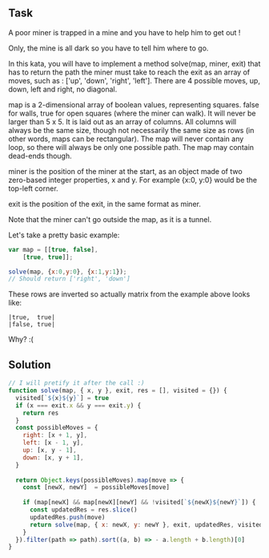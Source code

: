 ## Task

A poor miner is trapped in a mine and you have to help him to get out !

Only, the mine is all dark so you have to tell him where to go.

In this kata, you will have to implement a method solve(map, miner, exit) that has to return the path the miner must take to reach the exit as an array of moves, such as : ['up', 'down', 'right', 'left']. There are 4 possible moves, up, down, left and right, no diagonal.

map is a 2-dimensional array of boolean values, representing squares. false for walls, true for open squares (where the miner can walk). It will never be larger than 5 x 5. It is laid out as an array of columns. All columns will always be the same size, though not necessarily the same size as rows (in other words, maps can be rectangular). The map will never contain any loop, so there will always be only one possible path. The map may contain dead-ends though.

miner is the position of the miner at the start, as an object made of two zero-based integer properties, x and y. For example {x:0, y:0} would be the top-left corner.

exit is the position of the exit, in the same format as miner.

Note that the miner can't go outside the map, as it is a tunnel.

Let's take a pretty basic example:

```js
var map = [[true, false],
    [true, true]];

solve(map, {x:0,y:0}, {x:1,y:1});
// Should return ['right', 'down']
```
These rows are inverted so actually matrix from the example above looks like:
```
|true,  true|
|false, true|
```

Why? :(

## Solution

```js
// I will pretify it after the call :)
function solve(map, { x, y }, exit, res = [], visited = {}) {
  visited[`${x}${y}`] = true
  if (x === exit.x && y === exit.y) {
    return res
  }
  const possibleMoves = {
    right: [x + 1, y],
    left: [x - 1, y],
    up: [x, y - 1],
    down: [x, y + 1],
  }
  
  return Object.keys(possibleMoves).map(move => {
    const [newX, newY]  = possibleMoves[move]
    
    if (map[newX] && map[newX][newY] && !visited[`${newX}${newY}`]) {
      const updatedRes = res.slice()
      updatedRes.push(move)
      return solve(map, { x: newX, y: newY }, exit, updatedRes, visited)
    }
  }).filter(path => path).sort((a, b) => - a.length + b.length)[0]
}
```
